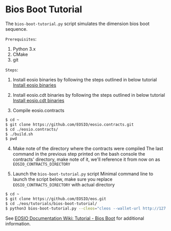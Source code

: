 # Bios Boot Tutorial

The `bios-boot-tutorial.py` script simulates the dimension bios boot sequence.

``Prerequisites``:

1. Python 3.x
2. CMake
3. git

``Steps``:

1. Install eosio binaries by following the steps outlined in below tutorial
[Install eosio binaries](https://github.com/EOSIO/eos#mac-os-x-brew-install)

2. Install eosio.cdt binaries by following the steps outlined in below tutorial
[Install eosio.cdt binaries](https://github.com/EOSIO/eosio.cdt#binary-releases)

3. Compile eosio.contracts

```bash
$ cd ~
$ git clone https://github.com/EOSIO/eosio.contracts.git
$ cd ./eosio.contracts/
$ ./build.sh
$ pwd

```

4. Make note of the directory where the contracts were compiled
The last command in the previous step printed on the bash console the contracts' directory, make note of it, we'll reference it from now on as `EOSIO_CONTRACTS_DIRECTORY`

5. Launch the `bios-boot-tutorial.py` script
Minimal command line to launch the script below, make sure you replace `EOSIO_CONTRACTS_DIRECTORY` with actual directory

```bash
$ cd ~
$ git clone https://github.com/EOSIO/eos.git
$ cd ./eos/tutorials/bios-boot-tutorial/
$ python3 bios-boot-tutorial.py --cleos="cleos --wallet-url http://127.0.0.1:6666 " --nodeos=nodeos --keosd=keosd --contracts-dir="/EOSIO_CONTRACTS_DIRECTORY/" -a

```

See [EOSIO Documentation Wiki: Tutorial - Bios Boot](https://github.com/EOSIO/eos/wiki/Tutorial-Bios-Boot-Sequence) for additional information.
